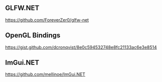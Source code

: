 ## GLFW.NET
https://github.com/ForeverZer0/glfw-net
## OpenGL Bindings
https://gist.github.com/dcronqvist/8e0c594532748e8fc21133ac6e3e8514
## ImGui.NET
https://github.com/mellinoe/ImGui.NET